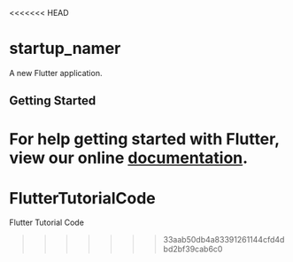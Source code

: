 <<<<<<< HEAD
# startup_namer

A new Flutter application.

## Getting Started

For help getting started with Flutter, view our online
[documentation](https://flutter.io/).
=======
# FlutterTutorialCode
Flutter Tutorial Code
>>>>>>> 33aab50db4a83391261144cfd4dbd2bf39cab6c0
